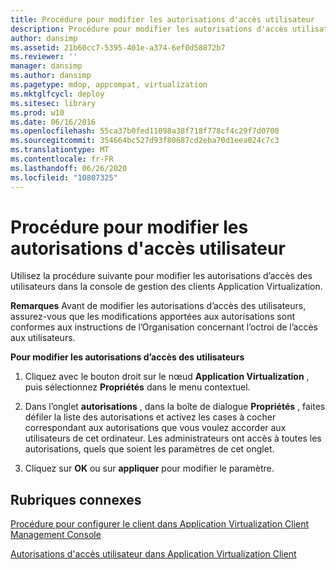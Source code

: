 ```yaml
---
title: Procédure pour modifier les autorisations d'accès utilisateur
description: Procédure pour modifier les autorisations d'accès utilisateur
author: dansimp
ms.assetid: 21b60cc7-5395-401e-a374-6ef0d58872b7
ms.reviewer: ''
manager: dansimp
ms.author: dansimp
ms.pagetype: mdop, appcompat, virtualization
ms.mktglfcycl: deploy
ms.sitesec: library
ms.prod: w10
ms.date: 06/16/2016
ms.openlocfilehash: 55ca37b0fed11098a38f718f778cf4c29f7d0700
ms.sourcegitcommit: 354664bc527d93f80687cd2eba70d1eea024c7c3
ms.translationtype: MT
ms.contentlocale: fr-FR
ms.lasthandoff: 06/26/2020
ms.locfileid: "10807325"
---
```

# Procédure pour modifier les autorisations d'accès utilisateur


Utilisez la procédure suivante pour modifier les autorisations d’accès des utilisateurs dans la console de gestion des clients Application Virtualization.

**Remarques**  Avant de modifier les autorisations d’accès des utilisateurs, assurez-vous que les modifications apportées aux autorisations sont conformes aux instructions de l’Organisation concernant l’octroi de l’accès aux utilisateurs.

 

**Pour modifier les autorisations d’accès des utilisateurs**

1.  Cliquez avec le bouton droit sur le nœud **Application Virtualization** , puis sélectionnez **Propriétés** dans le menu contextuel.

2.  Dans l’onglet **autorisations** , dans la boîte de dialogue **Propriétés** , faites défiler la liste des autorisations et activez les cases à cocher correspondant aux autorisations que vous voulez accorder aux utilisateurs de cet ordinateur. Les administrateurs ont accès à toutes les autorisations, quels que soient les paramètres de cet onglet.

3.  Cliquez sur **OK** ou sur **appliquer** pour modifier le paramètre.

## Rubriques connexes


[Procédure pour configurer le client dans Application Virtualization Client Management Console](how-to-configure-the-client-in-the-application-virtualization-client-management-console.md)

[Autorisations d'accès utilisateur dans Application Virtualization Client](user-access-permissions-in-application-virtualization-client.md)

 

 





